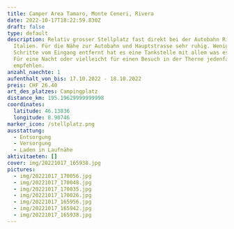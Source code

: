 ```yaml
---
title: Camper Area Tamaro, Monte Ceneri, Rivera
date: 2022-10-17T18:22:59.830Z
draft: false
type: default
description: Relativ grosser Stellplatz fast direkt bei der Autobahn Richtung
  Italien. Für die Nähe zur Autobahn und Hauptstrasse sehr ruhig. Wenige
  Schritte vom Eingang entfernt hat es eine Tankstelle mit allem was es braucht.
  Für eine Nacht oder vielleicht für einen Besuch in der Therne jedenfalls zu
  empfehlen.
anzahl_naechte: 1
aufenthalt_von_bis: 17.10.2022 - 18.10.2022
preis: CHF 26.40
art_des_platzes: Campingplatz
distance_km: 195.19629999999998
coordinates:
  latitude: 46.13836
  longitude: 8.90746
marker_icon: /stellplatz.png
ausstattung:
  - Entsorgung
  - Versorgung
  - Laden in Laufnähe
aktivitaeten: []
cover: img/20221017_165938.jpg
pictures:
  - img/20221017_170056.jpg
  - img/20221017_170048.jpg
  - img/20221017_170035.jpg
  - img/20221017_170026.jpg
  - img/20221017_165956.jpg
  - img/20221017_165942.jpg
  - img/20221017_165938.jpg
---
```

